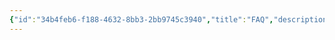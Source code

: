 ```yaml
---
{"id":"34b4feb6-f188-4632-8bb3-2bb9745c3940","title":"FAQ","description":"Overview of frequently asked questions with answers.","publish":true,"date_created":"Wednesday, October 9th 2024, 10:09:17 pm","date_modified":"Monday, October 14th 2024, 2:22:25 am","editing_lock":true,"live_preview":true,"cssclasses":["mado-heading","index-page","hide-date"],"path":"Quartz/FAQ/index.md","permalink":"/quartz/faq/index/","PassFrontmatter":true}
---
```




